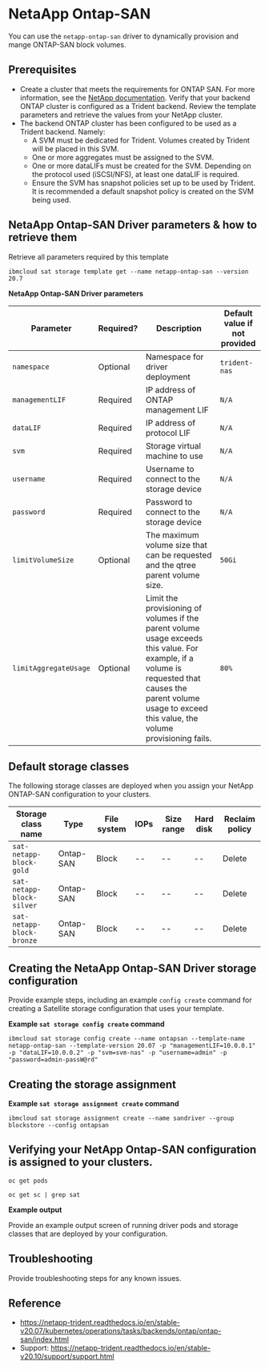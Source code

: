 # NetaApp Ontap-SAN

You can use the `netapp-ontap-san` driver to dynamically provision and mange ONTAP-SAN block volumes.

## Prerequisites

* Create a cluster that meets the requirements for ONTAP SAN. For more information, see the [NetApp documentation](https://netapp-trident.readthedocs.io/en/stable-v20.07/support/requirements.html). Verify that your backend ONTAP cluster is configured as a Trident backend.
Review the template parameters and retrieve the values from your NetApp cluster.
* The backend ONTAP cluster has been configured to be used as a Trident backend. Namely:
   * A SVM must be dedicated for Trident. Volumes created by Trident will be placed in this SVM.
   * One or more aggregates must be assigned to the SVM.
   * One or more dataLIFs must be created for the SVM. Depending on the protocol used (iSCSI/NFS), at least one dataLIF is required.
   * Ensure the SVM has snapshot policies set up to be used by Trident. It is recommended a default snapshot policy is created on the SVM being used.

## NetaApp Ontap-SAN Driver parameters & how to retrieve them

Retrieve all parameters required by this template
```
ibmcloud sat storage template get --name netapp-ontap-san --version 20.7
```

**NetaApp Ontap-SAN Driver parameters**

| Parameter | Required? | Description | Default value if not provided |
| --- | --- | --- | --- |
| `namespace` | Optional | Namespace for driver deployment | `trident-nas` |
| `managementLIF` | Required | IP address of ONTAP management LIF | `N/A` |
| `dataLIF` | Required | IP address of protocol LIF | `N/A` |
| `svm` | Required | Storage virtual machine to use | `N/A` |
| `username` | Required | Username to connect to the storage device | `N/A` |
| `password` | Required | Password to connect to the storage device | `N/A` |
| `limitVolumeSize` | Optional | The maximum volume size that can be requested and the qtree parent volume size. | `50Gi` |
| `limitAggregateUsage` | Optional | Limit the provisioning of volumes if the parent volume usage exceeds this value. For example, if a volume is requested that causes the parent volume usage to exceed this value, the volume provisioning fails.  | `80%` |

## Default storage classes

The following storage classes are deployed when you assign your NetApp ONTAP-SAN configuration to your clusters.

| Storage class name | Type | File system | IOPs | Size range | Hard disk | Reclaim policy |
| --- | --- | --- | --- | --- | --- | --- |
| `sat-netapp-block-gold` | Ontap-SAN | Block | -- | -- | -- | Delete |
| `sat-netapp-block-silver` | Ontap-SAN | Block | -- | -- | -- | Delete |
| `sat-netapp-block-bronze` | Ontap-SAN | Block | -- | -- | -- | Delete | 


## Creating the NetaApp Ontap-SAN Driver storage configuration

Provide example steps, including an example `config create` command for creating a Satellite storage configuration that uses your template.

**Example `sat storage config create` command**

```
ibmcloud sat storage config create --name ontapsan --template-name netapp-ontap-san --template-version 20.07 -p "managementLIF=10.0.0.1" -p "dataLIF=10.0.0.2" -p "svm=svm-nas" -p "username=admin" -p "password=admin-passW@rd"
```

## Creating the storage assignment

**Example `sat storage assignment create` command**

```
ibmcloud sat storage assignment create --name sandriver --group blockstore --config ontapsan
```

## Verifying your NetApp Ontap-SAN configuration is assigned to your clusters.


```
oc get pods 
```

```
oc get sc | grep sat
```


**Example output**

Provide an example output screen of running driver pods and storage classes that are deployed by your configuration.


## Troubleshooting

Provide troubleshooting steps for any known issues.


## Reference

- https://netapp-trident.readthedocs.io/en/stable-v20.07/kubernetes/operations/tasks/backends/ontap/ontap-san/index.html
- Support: https://netapp-trident.readthedocs.io/en/stable-v20.10/support/support.html
